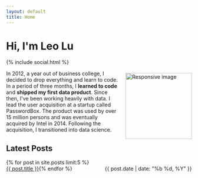 ```yaml
---
layout: default
title: Home
---
```


# <strong>Hi, I'm Leo Lu</strong>

{% include social.html %}

<div class="avatar">
  <img class="rounded-circle" src="{{ site.baseurl }}/public/img/{{ site.author.avatar }}" alt="Responsive image" width="180px" height="auto" align="right" style="float:right;margin-top:0.5em;margin-left:1em;">
</div>

<!-- Data Science -->
In 2012, a year out of business college, I decided to drop everything and learn to code.
In a period of three months, I **learned to code** and **shipped my first data product**.
Since then, I've been working heavily with data.
I lead the user acquisition at a startup called PasswordBox.
The product was used by over 15 million persons and was eventually acquired by Intel in 2014.
Following the acquisition, I transitioned into data science.

<!-- Convertkit - Start -->
<!-- <script async id="_ck_148263" src="https://forms.convertkit.com/148263?v=6"></script> -->
<!-- Convertkit - End -->

<section class="container">
  <h2 class="page-heading">Latest Posts</h2>
  <div class="panel panel-default">
    <div class="panel-body">
      {% for post in site.posts limit:5 %}
      <div class="row">
        <div class="col-sm-3 col-md-3 col-lg-3">
          <span style="float:right">
            {{ post.date | date: "%b %d, %Y" }}
          </span>
        </div>
        <div class="col-sm-9 col-md-9 col-lg-9">
          <span style="float:left">
            <a href="{{ site.baseurl }}{{ post.url }}">{{ post.title }}</a>
          </span>
        </div>
      </div>
      {% endfor %}
    </div>
  </div>
</section>
